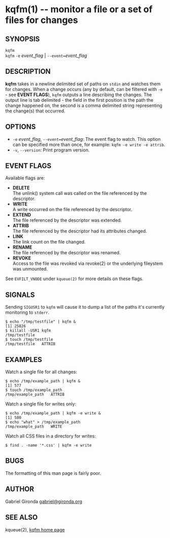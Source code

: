 kqfm(1) -- monitor a file or a set of files for changes
=======================================================

## SYNOPSIS

`kqfm`<br>
`kqfm` `-e` *event_flag* | `--event=`*event_flag*<br>

## DESCRIPTION

**kqfm** takes in a newline delimited set of paths on `stdin` and watches them for changes. When a change occurs (any by default, can be filtered with `-e` - see **EVENT FLAGS**), `kqfm` outputs a line describing the changes. The output line is tab delimited - the field in the first position is the path the change happened on, the second is a comma delimited string representing the change(s) that occurred.

## OPTIONS

  * `-e` *event_flag*, `--event=`*event_flag*:
	The event flag to watch. This option can be specified more than once, for example: 	`kqfm -e write -e attrib`.
  * `-v`, `--version`:
    Print program version.

## EVENT FLAGS
  
Available flags are:

  * **DELETE**<br>
    The unlink() system call was called on the file referenced by the descriptor. 
  * **WRITE**<br>
	A write occurred on the file referenced by the descriptor.
  * **EXTEND**<br>
	The file referenced by the descriptor was extended.
  * **ATTRIB**<br>
	The file referenced by the descriptor had its attributes changed.
  * **LINK**<br>
	The link count on the file changed.
  * **RENAME**<br>
	The file referenced by the descriptor was renamed.
  * **REVOKE**<br>
	Access to the file was revoked via revoke(2) or the underlying fileystem was unmounted.

See `EVFILT_VNODE` under `kqueue(2)` for more details on these flags.

## SIGNALS

Sending `SIGUSR1` to `kqfm` will cause it to dump a list of the paths it's currently monitoring to `stderr`.

	$ echo "/tmp/testfile" | kqfm &
	[1] 25826
	$ killall -USR1 kqfm
	/tmp/testfile
	$ touch /tmp/testfile
	/tmp/testfile	ATTRIB

## EXAMPLES

Watch a single file for all changes:

	$ echo /tmp/example_path | kqfm &
	[1] 577
	$ touch /tmp/example_path 
	/tmp/example_path	ATTRIB

Watch a single file for writes only:

	$ echo /tmp/example_path | kqfm -e write &
	[1] 580
	$ echo "what" > /tmp/example_path 
	/tmp/example_path	WRITE

Watch all CSS files in a directory for writes:
	
	$ find . -name '*.css' | kqfm -e write
	
## BUGS

The formatting of this man page is fairly poor.

## AUTHOR

Gabriel Gironda <gabriel@gironda.org>

## SEE ALSO

kqueue(2), [kqfm home page](https://github.com/gabrielg/kqfm)